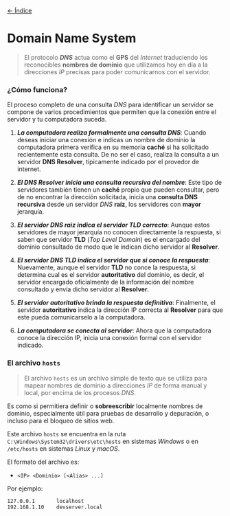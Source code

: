 [<- Índice](../RedesComputadora.md)
# Domain Name System

> El protocolo ***DNS*** actua como el **GPS** del *Internet* traduciendo los reconocibles **nombres de dominio** que utilizamos hoy en día a la direcciones *IP* precisas para poder comunicarnos con el servidor.

### ¿Cómo funciona?

El proceso completo de una consulta *DNS* para identificar un servidor se compone de varios procedimientos que permiten que la conexión entre el servidor y tu computadora suceda.

1. ***La computadora realiza formalmente una consulta DNS***: Cuando deseas iniciar una conexión e indicas un nombre de dominio la computadora primera verifica en su memoria **caché** si ha solicitado recientemente esta consulta. De no ser el caso, realiza la consulta a un servidor **DNS Resolver**, típicamente indicado por el provedor de internet.

2. ***El DNS Resolver inicia una consulta recursiva del nombre***: Este tipo de servidores también tienen un **caché** propio que pueden consultar, pero de no encontrar la dirección solicitada, inicia una **consulta DNS recursiva** desde un servidor *DNS* **raíz**, los servidores con **mayor** jerarquía.

3. ***El servidor DNS raiz indica el servidor TLD correcto***: Aunque estos servidores de mayor jerarquía no conocen directamente la respuesta, si saben que servidor **TLD** (*Top Level Domain*) es el encargado del dominio consultado de modo que le indican dicho servidor al **Resolver**.

4. ***El servidor DNS TLD indica el servidor que si conoce la respuesta***: Nuevamente, aunque el servidor **TLD** no conce la respuesta, si determina cual es el servidor **autoritativo** del dominio, es decir, el servidor encargado oficialmente de la información del nombre consultado y envía dicho servidor al **Resolver**.

5. ***El servidor autoritativo brinda la respuesta definitiva***: Finalmente, el servidor **autoritativo** indica la dirección IP correcta al **Resolver** para que este pueda comunicarselo a la computadora.

6. ***La computadora se conecta al servidor***: Ahora que la computadora conoce la dirección IP, inicia una conexión formal con el servidor indicado.

### El archivo `hosts`

> El archivo `hosts` es un archivo simple de texto que se utiliza para mapear nombres de dominio a direcciones *IP* de forma manual y local, por encima de los procesos *DNS*.

Es como si permitiera definir o **sobreescribir** localmente nombres de dominio, especialmente útil para pruebas de desarrollo y depuración, o incluso para el bloqueo de sitios web.

Este archivo `hosts` se encuentra en la ruta `C:\Windows\System32\drivers\etc\hosts` en sistemas *Windows* o en `/etc/hosts` en sistemas *Linux* y *macOS*.

El formato del archivo es:

- `<IP> <Dominio> [<Alias> ...]`

Por ejemplo:

```txt
127.0.0.1       localhost
192.168.1.10    devserver.local
```